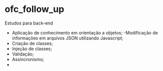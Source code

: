 # ofc_follow_up
Estudos para back-end

- Aplicação de conhecimento em orientação a objetos;
-Modificação de informações em arquivos JSON utilizando Javascript;
-  Criação de classes;
- Injeção de classes;
- Validação;
- Assíncronismo;
- 
